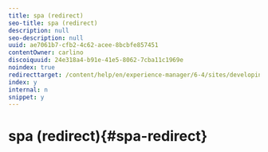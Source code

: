 ```yaml
---
title: spa (redirect)
seo-title: spa (redirect)
description: null
seo-description: null
uuid: ae7061b7-cfb2-4c62-acee-8bcbfe857451
contentOwner: carlino
discoiquuid: 24e318a4-b91e-41e5-8062-7cba11c1969e
noindex: true
redirecttarget: /content/help/en/experience-manager/6-4/sites/developing/using/reference-materials
index: y
internal: n
snippet: y
---
```


# spa (redirect){#spa-redirect}

